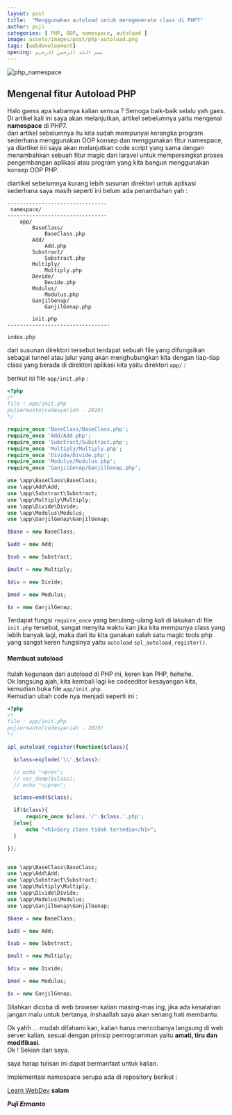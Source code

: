 ```yaml
---
layout: post
title:  "Menggunakan autoload untuk meregenerate class di PHP7"
author: puji
categories: [ PHP, OOP, namespace, autoload ]
image: assets/images/post/php-autoload.png
tags: [webdevelopment]
opening: بسم الله الرحمن الرحيم
---  
```

![php_namespace]({{site.url}}/assets/images/post/autoload-php.jpg)  

## Mengenal fitur Autoload PHP  

Halo gaess apa kabarnya kalian semua ? Semoga baik-baik selalu yah gaes.  
Di artikel kali ini saya akan melanjutkan, artikel sebelumnya yaitu mengenai **namespace** di PHP7.  
dari artikel sebelumnya itu kita sudah mempunyai kerangka program sederhana menggunakan OOP konsep dan menggunakan fitur namespace, ya diartikel ini saya akan melanjutkan code script yang sama dengan menambahkan sebuah fitur magic dari laravel untuk mempersingkat proses pengembangan aplikasi atau program yang kita bangun menggunakan konsep OOP PHP.

diartikel sebelumnya kurang lebih susunan direktori untuk aplikasi sederhana saya masih seperti ini belum ada penambahan yah :  

```
--------------------------------
 namespace/					
--------------------------------	
	app/					 	
		BaseClass/			 	
			BaseClass.php    	
		Add/				 	
			Add.php          	
		Substract/			 	
			Substract.php    	
		Multiply/			 	
			Multiply.php     	
		Devide/				 	
			Devide.php       
		Modulus/			 	
			Modulus.php      
		GanjilGenap/		 	
			GanjilGenap.php  	

		init.php             
---------------------------------

index.php

```  
dari susunan  direktori tersebut terdapat sebuah file yang difungsikan sebagai tunnel atau jalur yang akan menghubungkan kita dengan tiap-tiap class yang berada di direktori aplikasi kita yaitu direktori ```app/``` :  

berikut isi file ```app/init.php``` :  

```php
<?php 
/*
file : app/init.php
pujiermanto(codesyariah - 2019)
*/

require_once 'BaseClass/BaseClass.php';
require_once 'Add/Add.php';
require_once 'Substract/Substract.php';
require_once 'Multiply/Multiply.php';
require_once 'Divide/Divide.php';
require_once 'Modulus/Modulus.php';
require_once 'GanjilGenap/GanjilGenap.php';

use \app\BaseClass\BaseClass;
use \app\Add\Add;
use \app\Substract\Substract;
use \app\Multiply\Multiply;
use \app\Divide\Divide;
use \app\Modulus\Modulus;
use \app\GanjilGenap\GanjilGenap;

$base = new BaseClass;

$add = new Add;

$sub = new Substract;

$mult = new Multiply;

$div = new Divide;

$mod = new Modulus;

$x = new GanjilGenap;

```  

Terdapat fungsi ```require_once``` yang berulang-ulang kali di lakukan di file ```init.php``` tersebut, sangat menyita waktu kan jika kita mempunya class yang lebih banyak lagi, maka dari itu kita gunakan salah satu magic tools php yang sangat keren fungsinya yaitu ```autoload``` ```spl_autoload_register()```.  

#### Membuat autoload  
Itulah kegunaan dari autoload di PHP ini, keren kan PHP, hehehe.  
Ok langsung ajah, kita kembali lagi ke codeeditor kesayangan kita, kemudian buka file ```app/init.php```.  
Kemudian ubah code nya menjadi seperti ini :  

```php
<?php
/*
file : app/init.php
pujiermanto(codesyariah - 2019)
*/

spl_autoload_register(function($class){

  $class=explode('\\',$class);

  // echo "<pre>";
  // var_dump($class);
  // echo "</pre>";

  $class=end($class);

  if($class){
      require_once $class.'/'.$class.'.php';
  }else{
      echo "<h1>Sory class tidak tersedia</h1>";
  }

});


use \app\BaseClass\BaseClass;
use \app\Add\Add;
use \app\Substract\Substract;
use \app\Multiply\Multiply;
use \app\Divide\Divide;
use \app\Modulus\Modulus;
use \app\GanjilGenap\GanjilGenap;

$base = new BaseClass;

$add = new Add;

$sub = new Substract;

$mult = new Multiply;

$div = new Divide;

$mod = new Modulus;

$x = new GanjilGenap;

```  
Silahkan dicoba di web browser kalian masing-mas
ing, jika ada kesalahan jangan malu untuk bertanya, inshaallah saya akan senang hati membantu.

Ok yahh ... mudah difahami kan, kalian harus mencobanya langsung di web server kalian, sesuai dengan prinsip pemrogramman yaitu **amati, tiru dan modifikasi**.  
Ok ! Sekian dari saya.


saya harap tulisan ini dapat bermanfaat untuk kalian. 

Implementasi namespace serupa ada di repository berikut : 

<a href="https://github.com/codesyariah122/Learn-WebDev/tree/master/Project" target="_blank">Learn WebDev</a>
**salam** 

***Puji Ermanto***




